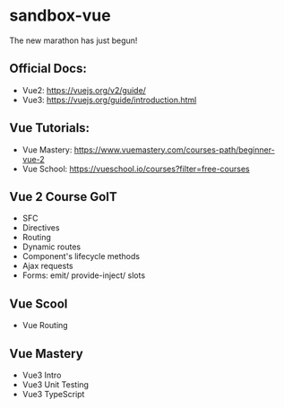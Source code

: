 # sandbox-vue

The new marathon has just begun!

## Official Docs:

- Vue2: https://vuejs.org/v2/guide/
- Vue3: https://vuejs.org/guide/introduction.html

## Vue Tutorials:

- Vue Mastery: https://www.vuemastery.com/courses-path/beginner-vue-2
- Vue School: https://vueschool.io/courses?filter=free-courses

## Vue 2 Course GoIT

- SFC
- Directives
- Routing
- Dynamic routes
- Component's lifecycle methods
- Ajax requests
- Forms: emit/ provide-inject/ slots

## Vue Scool

- Vue Routing

## Vue Mastery

- Vue3 Intro
- Vue3 Unit Testing
- Vue3 TypeScript
